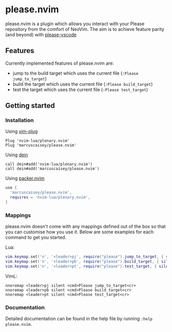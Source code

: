 # please.nvim
please.nvim is a plugin which allows you interact with your Please repository from the comfort of
NeoVim. The aim is to achieve feature parity (and beyond) with [please-vscode](https://github.com/thought-machine/please-vscode)

## Features
Currently implemented features of please.nvim are:
- jump to the build target which uses the current file (`:Please jump_to_target`)
- build the target which uses the current file (`:Please build_target`)
- test the target which uses the current file (`:Please test_target`)


## Getting started
### Installation

Using [vim-plug](https://github.com/junegunn/vim-plug)
```viml
Plug 'nvim-lua/plenary.nvim'
Plug 'marcuscaisey/please.nvim'
```

Using [dein](https://github.com/Shougo/dein.vim)
```viml
call dein#add('nvim-lua/plenary.nvim')
call dein#add('marcuscaisey/please.nvim')
```

Using [packer.nvim](https://github.com/wbthomason/packer.nvim)
```lua
use {
  'marcuscaisey/please.nvim',
  requires = 'nvim-lua/plenary.nvim',
}
```

### Mappings
please.nvim doesn't come with any mappings defined out of the box so that you
can customise how you use it. Below are some examples for each command to get
you started.

Lua:
```lua
vim.keymap.set('n', '<leader>pj', require("please").jump_to_target, { silent = true })
vim.keymap.set('n', '<leader>pb', require("please").build_target, { silent = true })
vim.keymap.set('n', '<leader>pt', require("please").test_target, { silent = true })
```

VimL:
```viml
nnoremap <leader>pj silent <cmd>Please jump_to_target<cr>
nnoremap <leader>pb silent <cmd>Please build_target<cr>
nnoremap <leader>pt silent <cmd>Please test_target<cr>
```

### Documentation
Detailed documentation can be found in the help file by running `:help please.nvim`.
